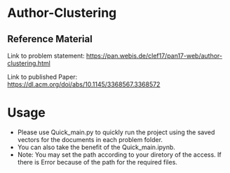 # Author-Clustering

## Reference Material
Link to problem statement: https://pan.webis.de/clef17/pan17-web/author-clustering.html

Link to published Paper: https://dl.acm.org/doi/abs/10.1145/3368567.3368572

# Usage

* Please use Quick_main.py to quickly run the project using the saved vectors for the documents in each problem folder.
* You can also take the benefit of the Quick_main.ipynb.
* Note: You may set the path according to your diretory of the access. If there is Error because of the path for the required files. 


